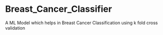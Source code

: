 # Breast_Cancer_Classifier
A ML  Model which helps in Breast Cancer Classification using k fold cross validation
